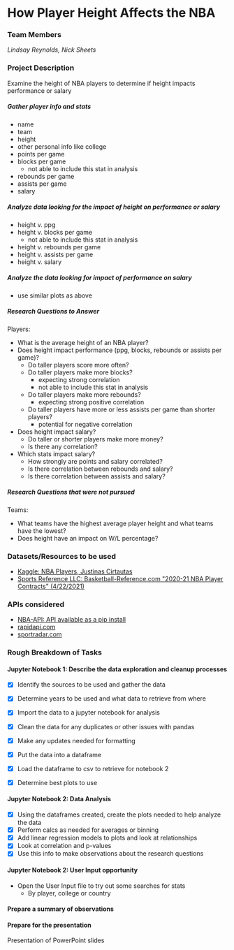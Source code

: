 
# How Player Height Affects the NBA
### Team Members
*Lindsay Reynolds, Nick Sheets*
### Project Description
Examine the height of NBA players to determine if height impacts performance or salary  

##### Gather player info and stats  
* name 
* team
* height
* other personal info like college
* points per game
* blocks per game
  * not able to include this stat in analysis 
* rebounds per game
* assists per game
* salary

##### Analyze data looking for the impact of height on performance or salary
* height v. ppg
* height v. blocks per game
  * not able to include this stat in analysis  
* height v. rebounds per game
* height v. assists per game
* height v. salary  

##### Analyze the data looking for impact of performance on salary
* use similar plots as above

##### Research Questions to Answer
Players:  
* What is the average height of an NBA player?
* Does height impact performance (ppg, blocks, rebounds or assists per game)?  
  * Do taller players score more often?
  * Do taller players make more blocks? 
    * expecting strong correlation
    * not able to include this stat in analysis
  * Do taller players make more rebounds?
    * expecting strong positive correlation
  * Do taller players have more or less assists per game than shorter players?
    * potential for negative correlation     
* Does height impact salary? 
  * Do taller or shorter players make more money?
  * Is there any correlation?
* Which stats impact salary?
  * How strongly are points and salary correlated?
  * Is there correlation between rebounds and salary?
  * Is there correlation between assists and salary?   

##### Research Questions that were not pursued
Teams:
* What teams have the highest average player height and what teams have the lowest?
* Does height have an impact on W/L percentage?

### Datasets/Resources to be used  
* [Kaggle:  NBA Players, Justinas Cirtautas](https://www.kaggle.com/justinas/nba-players-data)  
* [Sports Reference LLC: Basketball-Reference.com "2020-21 NBA Player Contracts" (4/22/2021)](https://www.basketball-reference.com/contracts/players.html) 

### APIs considered  
* [NBA-API:  API available as a pip install](https://pypi.org/project/nba-api/)  
* [rapidapi.com](https://rapidapi.com/blog/nba-basketball-stats-api/#:~:text=Updated%3A%20The%20API%2DNBA%20is,TheRundown)  
* [sportradar.com](https://developer.sportradar.com/docs/read/Home)

 
### Rough Breakdown of Tasks  
#### Jupyter Notebook 1: Describe the data exploration and cleanup processes
- [x] Identify the sources to be used and gather the data
- [x] Determine years to be used and what data to retrieve from where
- [x] Import the data to a jupyter notebook for analysis
- [x] Clean the data for any duplicates or other issues with pandas
- [x] Make any updates needed for formatting
- [x] Put the data into a dataframe
- [x] Load the dataframe to csv to retrieve for notebook 2
- [x] Determine best plots to use


#### Jupyter Notebook 2: Data Analysis
- [x] Using the dataframes created, create the plots needed to help analyze the data
- [x] Perform calcs as needed for averages or binning
- [x] Add linear regression models to plots and look at relationships
- [x] Look at correlation and p-values
- [x] Use this info to make observations about the research questions 
 
#### Jupyter Notebook 2: User Input opportunity
* Open the User Input file to try out some searches for stats
  * By player, college or country
   
#### Prepare a summary of observations
#### Prepare for the presentation  
Presentation of PowerPoint slides
